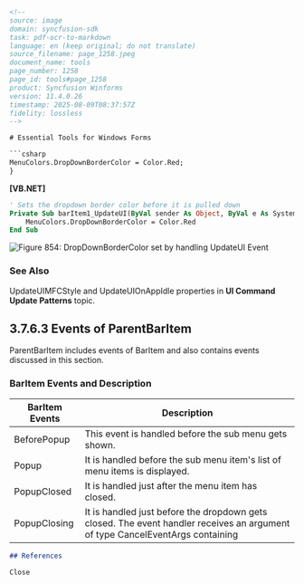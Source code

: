 ```html
<!--
source: image
domain: syncfusion-sdk
task: pdf-ocr-to-markdown
language: en (keep original; do not translate)
source_filename: page_1258.jpeg
document_name: tools
page_number: 1258
page_id: tools#page_1258
product: Syncfusion Winforms
version: 11.4.0.26
timestamp: 2025-08-09T08:37:57Z
fidelity: lossless
-->

# Essential Tools for Windows Forms

```csharp
MenuColors.DropDownBorderColor = Color.Red;
}
```

**[VB.NET]**

```vb
' Sets the dropdown border color before it is pulled down
Private Sub barItem1_UpdateUI(ByVal sender As Object, ByVal e As System.EventArgs)
    MenuColors.DropDownBorderColor = Color.Red
End Sub
```

![Figure 854: DropDownBorderColor set by handling UpdateUI Event](https://example.com/image-source-url)

### See Also

UpdateUIMFCStyle and UpdateUIOnAppIdle properties in **UI Command Update Patterns** topic.

## 3.7.6.3 Events of ParentBarItem

ParentBarItem includes events of BarItem and also contains events discussed in this section.

### BarItem Events and Description

| BarItem Events       | Description                                                                                          |
|----------------------|------------------------------------------------------------------------------------------------------|
| BeforePopup          | This event is handled before the sub menu gets shown.                                              |
| Popup                | It is handled before the sub menu item's list of menu items is displayed.                          |
| PopupClosed          | It is handled just after the menu item has closed.                                                 |
| PopupClosing         | It is handled just before the dropdown gets closed. The event handler receives an argument of type CancelEventArgs containing |

```markdown
## References

Close
```

<!-- tags: [WinForms, ParentBarItem, BarItem, UpdateUI, DropDownBorderColor, MenuColors, Events, C#, VB.NET] keywords: [Syncfusion, Tool, Windows Forms, UI Command, Update, ParentBarItem, BarItem, Event, Dropdown Color] -->
```